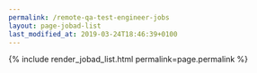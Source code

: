 ```yaml
---
permalink: /remote-qa-test-engineer-jobs
layout: page-jobad-list
last_modified_at: 2019-03-24T18:46:39+0100
---
```

{% include render_jobad_list.html permalink=page.permalink %}

